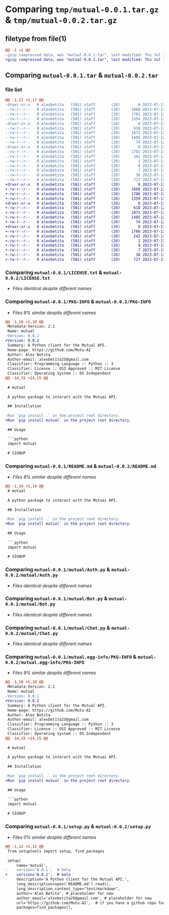 # Comparing `tmp/mutual-0.0.1.tar.gz` & `tmp/mutual-0.0.2.tar.gz`

## filetype from file(1)

```diff
@@ -1 +1 @@
-gzip compressed data, was "mutual-0.0.1.tar", last modified: Thu Jul 13 01:20:41 2023, max compression
+gzip compressed data, was "mutual-0.0.2.tar", last modified: Thu Jul 13 01:30:05 2023, max compression
```

## Comparing `mutual-0.0.1.tar` & `mutual-0.0.2.tar`

### file list

```diff
@@ -1,17 +1,17 @@
-drwxr-xr-x   0 alexbetita   (501) staff       (20)        0 2023-07-13 01:20:41.234132 mutual-0.0.1/
--rw-r--r--   0 alexbetita   (501) staff       (20)     1068 2023-07-12 18:54:58.000000 mutual-0.0.1/LICENSE.txt
--rw-r--r--   0 alexbetita   (501) staff       (20)     1781 2023-07-13 01:20:41.233924 mutual-0.0.1/PKG-INFO
--rw-r--r--   0 alexbetita   (501) staff       (20)     1354 2023-07-12 21:25:35.000000 mutual-0.0.1/README.md
-drwxr-xr-x   0 alexbetita   (501) staff       (20)        0 2023-07-13 01:20:41.232569 mutual-0.0.1/mutual/
--rw-r--r--   0 alexbetita   (501) staff       (20)      618 2023-07-12 21:23:18.000000 mutual-0.0.1/mutual/Auth.py
--rw-r--r--   0 alexbetita   (501) staff       (20)     1872 2023-07-12 21:23:23.000000 mutual-0.0.1/mutual/Bot.py
--rw-r--r--   0 alexbetita   (501) staff       (20)     1485 2023-07-12 21:23:32.000000 mutual-0.0.1/mutual/Chat.py
--rw-r--r--   0 alexbetita   (501) staff       (20)       74 2023-07-12 21:58:57.000000 mutual-0.0.1/mutual/__init__.py
-drwxr-xr-x   0 alexbetita   (501) staff       (20)        0 2023-07-13 01:20:41.233684 mutual-0.0.1/mutual.egg-info/
--rw-r--r--   0 alexbetita   (501) staff       (20)     1781 2023-07-13 01:20:41.000000 mutual-0.0.1/mutual.egg-info/PKG-INFO
--rw-r--r--   0 alexbetita   (501) staff       (20)      242 2023-07-13 01:20:41.000000 mutual-0.0.1/mutual.egg-info/SOURCES.txt
--rw-r--r--   0 alexbetita   (501) staff       (20)        1 2023-07-13 01:20:41.000000 mutual-0.0.1/mutual.egg-info/dependency_links.txt
--rw-r--r--   0 alexbetita   (501) staff       (20)        9 2023-07-13 01:20:41.000000 mutual-0.0.1/mutual.egg-info/requires.txt
--rw-r--r--   0 alexbetita   (501) staff       (20)        7 2023-07-13 01:20:41.000000 mutual-0.0.1/mutual.egg-info/top_level.txt
--rw-r--r--   0 alexbetita   (501) staff       (20)       38 2023-07-13 01:20:41.234206 mutual-0.0.1/setup.cfg
--rw-r--r--   0 alexbetita   (501) staff       (20)      727 2023-07-12 19:17:07.000000 mutual-0.0.1/setup.py
+drwxr-xr-x   0 alexbetita   (501) staff       (20)        0 2023-07-13 01:30:05.902041 mutual-0.0.2/
+-rw-r--r--   0 alexbetita   (501) staff       (20)     1068 2023-07-12 18:54:58.000000 mutual-0.0.2/LICENSE.txt
+-rw-r--r--   0 alexbetita   (501) staff       (20)     1786 2023-07-13 01:30:05.901697 mutual-0.0.2/PKG-INFO
+-rw-r--r--   0 alexbetita   (501) staff       (20)     1359 2023-07-13 01:25:22.000000 mutual-0.0.2/README.md
+drwxr-xr-x   0 alexbetita   (501) staff       (20)        0 2023-07-13 01:30:05.900452 mutual-0.0.2/mutual/
+-rw-r--r--   0 alexbetita   (501) staff       (20)      618 2023-07-12 21:23:18.000000 mutual-0.0.2/mutual/Auth.py
+-rw-r--r--   0 alexbetita   (501) staff       (20)     1872 2023-07-12 21:23:23.000000 mutual-0.0.2/mutual/Bot.py
+-rw-r--r--   0 alexbetita   (501) staff       (20)     1485 2023-07-12 21:23:32.000000 mutual-0.0.2/mutual/Chat.py
+-rw-r--r--   0 alexbetita   (501) staff       (20)       74 2023-07-12 21:58:57.000000 mutual-0.0.2/mutual/__init__.py
+drwxr-xr-x   0 alexbetita   (501) staff       (20)        0 2023-07-13 01:30:05.901431 mutual-0.0.2/mutual.egg-info/
+-rw-r--r--   0 alexbetita   (501) staff       (20)     1786 2023-07-13 01:30:05.000000 mutual-0.0.2/mutual.egg-info/PKG-INFO
+-rw-r--r--   0 alexbetita   (501) staff       (20)      242 2023-07-13 01:30:05.000000 mutual-0.0.2/mutual.egg-info/SOURCES.txt
+-rw-r--r--   0 alexbetita   (501) staff       (20)        1 2023-07-13 01:30:05.000000 mutual-0.0.2/mutual.egg-info/dependency_links.txt
+-rw-r--r--   0 alexbetita   (501) staff       (20)        9 2023-07-13 01:30:05.000000 mutual-0.0.2/mutual.egg-info/requires.txt
+-rw-r--r--   0 alexbetita   (501) staff       (20)        7 2023-07-13 01:30:05.000000 mutual-0.0.2/mutual.egg-info/top_level.txt
+-rw-r--r--   0 alexbetita   (501) staff       (20)       38 2023-07-13 01:30:05.902094 mutual-0.0.2/setup.cfg
+-rw-r--r--   0 alexbetita   (501) staff       (20)      727 2023-07-13 01:29:18.000000 mutual-0.0.2/setup.py
```

### Comparing `mutual-0.0.1/LICENSE.txt` & `mutual-0.0.2/LICENSE.txt`

 * *Files identical despite different names*

### Comparing `mutual-0.0.1/PKG-INFO` & `mutual-0.0.2/PKG-INFO`

 * *Files 9% similar despite different names*

```diff
@@ -1,10 +1,10 @@
 Metadata-Version: 2.1
 Name: mutual
-Version: 0.0.1
+Version: 0.0.2
 Summary: A Python client for the Mutual API.
 Home-page: https://github.com/Mutu-AI
 Author: Alex Betita
 Author-email: alexbetita25@gmail.com
 Classifier: Programming Language :: Python :: 3
 Classifier: License :: OSI Approved :: MIT License
 Classifier: Operating System :: OS Independent
@@ -14,15 +14,15 @@
 
 # mutual
 
 A python package to interact with the Mutuai API.
 
 ## Installation
 
-Run `pip install .` in the project root directory.
+Run `pip install mutual` in the project root directory.
 
 ## Usage
 
 ```python
 import mutual
 
 # SIGNUP
```

### Comparing `mutual-0.0.1/README.md` & `mutual-0.0.2/README.md`

 * *Files 8% similar despite different names*

```diff
@@ -1,14 +1,14 @@
 # mutual
 
 A python package to interact with the Mutuai API.
 
 ## Installation
 
-Run `pip install .` in the project root directory.
+Run `pip install mutual` in the project root directory.
 
 ## Usage
 
 ```python
 import mutual
 
 # SIGNUP
```

### Comparing `mutual-0.0.1/mutual/Auth.py` & `mutual-0.0.2/mutual/Auth.py`

 * *Files identical despite different names*

### Comparing `mutual-0.0.1/mutual/Bot.py` & `mutual-0.0.2/mutual/Bot.py`

 * *Files identical despite different names*

### Comparing `mutual-0.0.1/mutual/Chat.py` & `mutual-0.0.2/mutual/Chat.py`

 * *Files identical despite different names*

### Comparing `mutual-0.0.1/mutual.egg-info/PKG-INFO` & `mutual-0.0.2/mutual.egg-info/PKG-INFO`

 * *Files 9% similar despite different names*

```diff
@@ -1,10 +1,10 @@
 Metadata-Version: 2.1
 Name: mutual
-Version: 0.0.1
+Version: 0.0.2
 Summary: A Python client for the Mutual API.
 Home-page: https://github.com/Mutu-AI
 Author: Alex Betita
 Author-email: alexbetita25@gmail.com
 Classifier: Programming Language :: Python :: 3
 Classifier: License :: OSI Approved :: MIT License
 Classifier: Operating System :: OS Independent
@@ -14,15 +14,15 @@
 
 # mutual
 
 A python package to interact with the Mutuai API.
 
 ## Installation
 
-Run `pip install .` in the project root directory.
+Run `pip install mutual` in the project root directory.
 
 ## Usage
 
 ```python
 import mutual
 
 # SIGNUP
```

### Comparing `mutual-0.0.1/setup.py` & `mutual-0.0.2/setup.py`

 * *Files 0% similar despite different names*

```diff
@@ -1,12 +1,12 @@
 from setuptools import setup, find_packages
 
 setup(
     name='mutual',
-    version='0.0.1',  # beta
+    version='0.0.2',  # beta
     description='A Python client for the Mutual API.',
     long_description=open('README.md').read(),
     long_description_content_type="text/markdown",
     author='Alex Betita', # placeholder for now
     author_email='alexbetita25@gmail.com', # placeholder for now
     url='https://github.com/Mutu-AI',  # if you have a github repo for the package
     packages=find_packages(),
```

